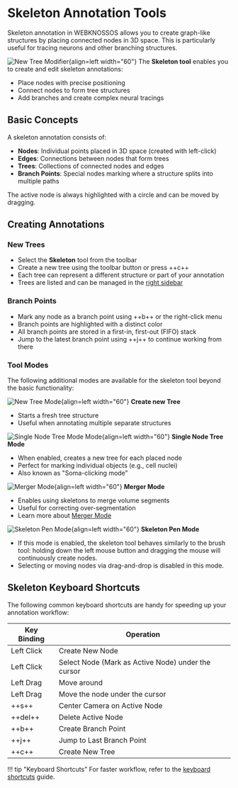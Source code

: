 # Skeleton Annotation Tools

Skeleton annotation in WEBKNOSSOS allows you to create graph-like structures by placing connected nodes in 3D space. This is particularly useful for tracing neurons and other branching structures.

![New Tree Modifier](../ui/images/skeleton-tool.jpg){align=left width="60"} 
The **Skeleton tool** enables you to create and edit skeleton annotations:

- Place nodes with precise positioning
- Connect nodes to form tree structures
- Add branches and create complex neural tracings

## Basic Concepts

A skeleton annotation consists of:

- **Nodes**: Individual points placed in 3D space (created with left-click)
- **Edges**: Connections between nodes that form trees
- **Trees**: Collections of connected nodes and edges
- **Branch Points**: Special nodes marking where a structure splits into multiple paths

The active node is always highlighted with a circle and can be moved by dragging.


## Creating Annotations

### New Trees
- Select the **Skeleton** tool from the toolbar
- Create a new tree using the toolbar button or press ++c++
- Each tree can represent a different structure or part of your annotation
- Trees are listed and can be managed in the [right sidebar](trees_list.md)

### Branch Points
- Mark any node as a branch point using ++b++ or the right-click menu
- Branch points are highlighted with a distinct color
- All branch points are stored in a first-in, first-out (FIFO) stack
- Jump to the latest branch point using ++j++ to continue working from there

### Tool Modes

The following additional modes are available for the skeleton tool beyond the basic functionality:

![New Tree Mode](./images/new-tree-modifier.jpg){align=left width="60"} 
**Create new Tree**

- Starts a fresh tree structure
- Useful when annotating multiple separate structures

![Single Node Tree Mode Mode](./images/single-node-tree-mode-modifier.jpg){align=left width="60"} 
**Single Node Tree Mode**

- When enabled, creates a new tree for each placed node
- Perfect for marking individual objects (e.g., cell nuclei)
- Also known as "Soma-clicking mode"

![Merger Mode](./images/merger-mode-modifier.jpg){align=left width="60"} 
**Merger Mode**

- Enables using skeletons to merge volume segments
- Useful for correcting over-segmentation
- Learn more about [Merger Mode](../proofreading/merger_mode.md)


![Skeleton Pen Mode](./images/pen-mode-modifier.jpg){align=left width="60"} 
**Skeleton Pen Mode**

- If this mode is enabled, the skeleton tool behaves similarly to the brush tool: holding down the left mouse button and dragging the mouse will continuously create nodes.
- Selecting or moving nodes via drag-and-drop is disabled in this mode.


## Skeleton Keyboard Shortcuts 

The following common keyboard shortcuts are handy for speeding up your annotation workflow:

| Key Binding | Operation                                          |
| ----------- | -------------------------------------------------- |
| Left Click  | Create New Node                                    |
| Left Click  | Select Node (Mark as Active Node) under the cursor |
| Left Drag   | Move around                                        |
| Left Drag   | Move the node under the cursor                     |
| ++s++           | Center Camera on Active Node                       |
| ++del++         | Delete Active Node                                 |
| ++b++           | Create Branch Point                                |
| ++j++           | Jump to Last Branch Point                          |
| ++c++           | Create New Tree                                    |

!!! tip "Keyboard Shortcuts"
    For faster workflow, refer to the [keyboard shortcuts](../ui/keyboard_shortcuts.md) guide.
